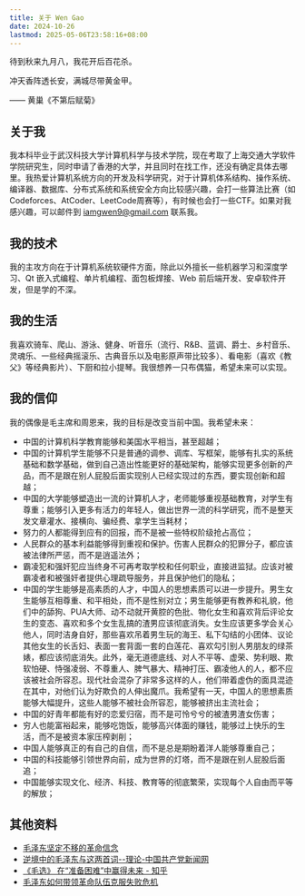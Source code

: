 ```yaml
---
title: 关于 Wen Gao
date: 2024-10-26
lastmod: 2025-05-06T23:58:16+08:00
---
```


待到秋来九月八，我花开后百花杀。

冲天香阵透长安，满城尽带黄金甲。

—— 黄巢《不第后赋菊》

## 关于我

我本科毕业于武汉科技大学计算机科学与技术学院，现在考取了上海交通大学软件学院研究生，同时申请了香港的大学，并且同时在找工作，还没有确定具体去哪里。我热爱计算机系统方向的开发及科学研究，对于计算机体系结构、操作系统、编译器、数据库、分布式系统和系统安全方向比较感兴趣，会打一些算法比赛（如Codeforces、AtCoder、LeetCode周赛等），有时候也会打一些CTF。如果对我感兴趣，可以邮件到 iamgwen9@gmail.com 联系我。

## 我的技术

我的主攻方向在于计算机系统软硬件方面，除此以外擅长一些机器学习和深度学习、Qt 嵌入式编程、单片机编程、面包板焊接、Web 前后端开发、安卓软件开发，但是学的不深。

## 我的生活

我喜欢骑车、爬山、游泳、健身、听音乐（流行、R&B、蓝调、爵士、乡村音乐、灵魂乐、一些经典摇滚乐、古典音乐以及电影原声带比较多）、看电影（喜欢《教父》等经典影片）、下厨和拉小提琴。我很想养一只布偶猫，希望未来可以实现。

## 我的信仰

我的偶像是毛主席和周恩来，我的目标是改变当前中国。我希望未来：

- 中国的计算机科学教育能够和美国水平相当，甚至超越；
- 中国的计算机学生能够不只是普通的调参、调库、写框架，能够有扎实的系统基础和数学基础，做到自己造出性能更好的基础架构，能够实现更多创新的产品，而不是跟在别人屁股后面实现别人已经实现过的东西，要实现创新和超越；
- 中国的大学能够塑造出一流的计算机人才，老师能够重视基础教育，对学生有尊重；能够引入更多有活力的年轻人，做出世界一流的科学研究，而不是整天发文章灌水、接横向、骗经费、拿学生当耗材；
- 努力的人都能得到应有的回报，而不是被一些特权阶级抢占高位；
- 人民群众的基本利益能够得到重视和保护。伤害人民群众的犯罪分子，都应该被法律所严惩，而不是逍遥法外；
- 霸凌犯和强奸犯应当终身不可再考取学校和任何职业，直接进监狱。应该对被霸凌者和被强奸者提供心理疏导服务，并且保护他们的隐私；
- 中国的学生能够是高素质的人才，中国人的思想素质可以进一步提升。男生女生能够互相尊重、和平相处，而不是性别对立；男生能够更有教养和礼貌，他们中的舔狗、PUA大师、动不动就开黄腔的色批、物化女生和喜欢背后评论女生的变态、喜欢和多个女生乱搞的渣男应该彻底消失。女生应该更多学会关心他人，同时洁身自好，那些喜欢吊着男生玩的海王、私下勾结的小团体、议论其他女生的长舌妇、表面一套背面一套的白莲花、喜欢勾引别人男朋友的绿茶婊，都应该彻底消失。此外，毫无道德底线、对人不平等、虚荣、势利眼、欺软怕硬、恃强凌弱、不尊重人、脾气暴大、精神打压、霸凌他人的人，都不应该被社会所容忍。现代社会混杂了非常多这样的人，他们带着虚伪的面具混迹在其中，对他们认为好欺负的人伸出魔爪。我希望有一天，中国人的思想素质能够大幅提升，这些人能够不被社会所容忍，能够被挤出主流社会；
- 中国的好青年都能有好的恋爱归宿，而不是可怜兮兮的被渣男渣女伤害；
- 穷人也能富裕起来，能够吃饱饭，能够高兴体面的赚钱，能够过上快乐的生活，而不是被资本家压榨剥削；
- 中国人能够真正的有自己的自信，而不是总是期盼着洋人能够尊重自己；
- 中国的科技能够引领世界向前，成为世界的灯塔，而不是跟在别人屁股后面追；
- 中国能够实现文化、经济、科技、教育等的彻底繁荣，实现每个人自由而平等的解放；

## 其他资料

- [毛泽东坚定不移的革命信念](https://news.qq.com/rain/a/20240624A05DYP00)
- [逆境中的毛泽东与这两首词--理论-中国共产党新闻网](http://theory.people.com.cn/n1/2023/0724/c40764-40042267.html)
- [《毛选》 在“准备困难”中赢得未来 - 知乎](https://zhuanlan.zhihu.com/p/13724960942)
- [毛泽东如何带领革命队伍克服失败危机](https://www.dswxyjy.org.cn/n1/2020/0922/c219021-31870768.html)
